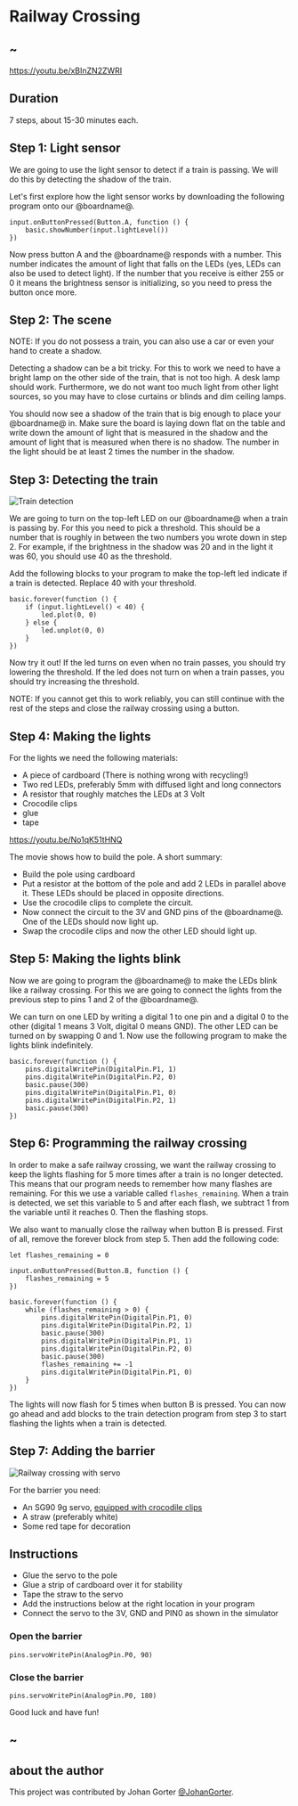 # Railway Crossing

## ~

https://youtu.be/xBInZN2ZWRI

## Duration

7 steps, about 15-30 minutes each.

## Step 1: Light sensor

We are going to use the light sensor to detect if a train is passing. We will do this by detecting the shadow of the train.

Let's first explore how the light sensor works by downloading the following program onto our @boardname@.

```block
input.onButtonPressed(Button.A, function () {
    basic.showNumber(input.lightLevel())
})
```

Now press button A and the @boardname@ responds with a number. This number indicates the amount of light that falls
on the LEDs (yes, LEDs can also be used to detect light). If the number that you receive is either 255 or 0 it means
the brightness sensor is initializing, so you need to press the button once more.

## Step 2: The scene

NOTE: If you do not possess a train, you can also use a car or even your hand to create a shadow.

Detecting a shadow can be a bit tricky. For this to work we need to have a bright lamp on the other side of the train,
that is not too high. A desk lamp should work. Furthermore, we do not want too much light from other light sources,
so you may have to close curtains or blinds and dim ceiling lamps.

You should now see a shadow of the train that is big enough to place your @boardname@ in. Make sure the board is laying
down flat on the table and write down the amount of light that is measured in the shadow and the amount of light
that is measured when there is no shadow. The number in the light should be at least 2 times the number in the shadow.

## Step 3: Detecting the train

![Train detection](/static/mb/projects/railway-crossing/railway-crossing-action.png)

We are going to turn on the top-left LED on our @boardname@ when a train is passing by.
For this you need to pick a threshold. This should be a number that is roughly in between the 
two numbers you wrote down in step 2. 
For example, if the brightness in the shadow was 20 and in the light it was 60, you should use 40 as the threshold. 

Add the following blocks to your program to make the top-left led indicate if a train is detected. 
Replace 40 with your threshold.

```block
basic.forever(function () {
    if (input.lightLevel() < 40) {
        led.plot(0, 0)
    } else {
        led.unplot(0, 0)
    }
})
```

Now try it out! If the led turns on even when no train passes, you should try lowering the threshold.
If the led does not turn on when a train passes, you should try increasing the threshold.

NOTE: If you cannot get this to work reliably, you can still continue with the rest of the steps and
close the railway crossing using a button.

## Step 4: Making the lights

For the lights we need the following materials:

 - A piece of cardboard (There is nothing wrong with recycling!)
 - Two red LEDs, preferably 5mm with diffused light and long connectors
 - A resistor that roughly matches the LEDs at 3 Volt
 - Crocodile clips
 - glue
 - tape

https://youtu.be/No1qK51tHNQ

The movie shows how to build the pole. A short summary:
 - Build the pole using cardboard
 - Put a resistor at the bottom of the pole and add 2 LEDs in parallel above it. 
   These LEDs should be placed in opposite directions.
 - Use the crocodile clips to complete the circuit.
 - Now connect the circuit to the 3V and GND pins of the @boardname@. One of the LEDs should now light up.
 - Swap the crocodile clips and now the other LED should light up.
 
## Step 5: Making the lights blink

Now we are going to program the @boardname@ to make the LEDs blink like a railway crossing. For this we are
going to connect the lights from the previous step to pins 1 and 2 of the @boardname@. 

We can turn on one LED by writing a digital 1 to one pin and a digital 0 to the other
(digital 1 means 3 Volt, digital 0 means GND). The other LED can be turned on by swapping 0 and 1. 
Now use the following program to make the lights blink indefinitely.

```block
basic.forever(function () {
    pins.digitalWritePin(DigitalPin.P1, 1)
    pins.digitalWritePin(DigitalPin.P2, 0)
    basic.pause(300)
    pins.digitalWritePin(DigitalPin.P1, 0)
    pins.digitalWritePin(DigitalPin.P2, 1)
    basic.pause(300)
})
```

## Step 6: Programming the railway crossing

In order to make a safe railway crossing, we want the railway crossing to keep the lights 
flashing for 5 more times after a train is no longer detected.
This means that our program needs to remember how many flashes are remaining. 
For this we use a variable called `flashes_remaining`.
When a train is detected, we set this variable to 5 and after each flash, 
we subtract 1 from the variable until it reaches 0. Then the flashing stops.

We also want to manually close the railway when button B is pressed.
First of all, remove the forever block from step 5. Then add the following code:

```block
let flashes_remaining = 0

input.onButtonPressed(Button.B, function () {
    flashes_remaining = 5
})

basic.forever(function () {
    while (flashes_remaining > 0) {
        pins.digitalWritePin(DigitalPin.P1, 0)
        pins.digitalWritePin(DigitalPin.P2, 1)
        basic.pause(300)
        pins.digitalWritePin(DigitalPin.P1, 1)
        pins.digitalWritePin(DigitalPin.P2, 0)
        basic.pause(300)
        flashes_remaining += -1
        pins.digitalWritePin(DigitalPin.P1, 0)
    }
})
```

The lights will now flash for 5 times when button B is pressed.
You can now go ahead and add blocks to the train detection program from step 3 to start flashing the lights 
when a train is detected.

## Step 7: Adding the barrier

![Railway crossing with servo](/static/mb/projects/railway-crossing/railway-crossing-with-servo.jpg)

For the barrier you need:

 - An SG90 9g servo, [equipped with crocodile clips](../device/servo)
 - A straw (preferably white)
 - Some red tape for decoration
 
## Instructions

 - Glue the servo to the pole
 - Glue a strip of cardboard over it for stability
 - Tape the straw to the servo
 - Add the instructions below at the right location in your program
 - Connect the servo to the 3V, GND and PIN0 as shown in the simulator
 
### Open the barrier
```block 
pins.servoWritePin(AnalogPin.P0, 90)
```
 
### Close the barrier
```block
pins.servoWritePin(AnalogPin.P0, 180)
```
 
Good luck and have fun!
   
## ~

## about the author
This project was contributed by Johan Gorter [@JohanGorter](https://twitter.com/JohanGorter).